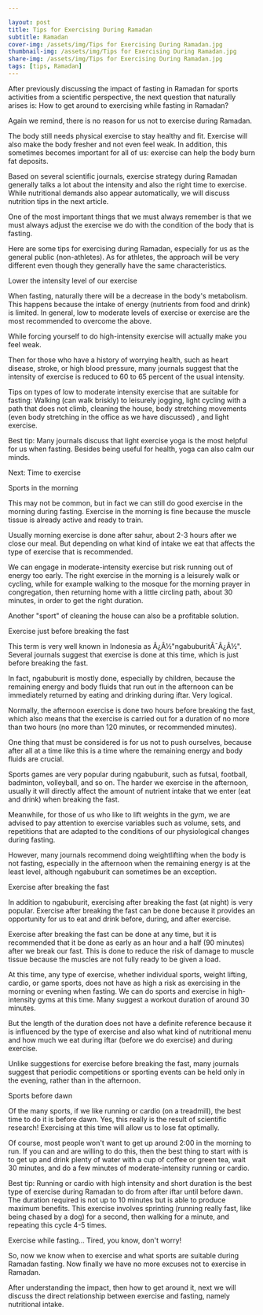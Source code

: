```yaml
---

layout: post
title: Tips for Exercising During Ramadan
subtitle: Ramadan
cover-img: /assets/img/Tips for Exercising During Ramadan.jpg
thumbnail-img: /assets/img/Tips for Exercising During Ramadan.jpg
share-img: /assets/img/Tips for Exercising During Ramadan.jpg
tags: [tips, Ramadan]
---
```



After previously discussing the impact of fasting in Ramadan for sports activities from a scientific perspective, the next question that naturally arises is: How to get around to exercising while fasting in Ramadan?

Again we remind, there is no reason for us not to exercise during Ramadan.

The body still needs physical exercise to stay healthy and fit. Exercise will also make the body fresher and not even feel weak. In addition, this sometimes becomes important for all of us: exercise can help the body burn fat deposits.

Based on several scientific journals, exercise strategy during Ramadan generally talks a lot about the intensity and also the right time to exercise. While nutritional demands also appear automatically, we will discuss nutrition tips in the next article.

One of the most important things that we must always remember is that we must always adjust the exercise we do with the condition of the body that is fasting.

Here are some tips for exercising during Ramadan, especially for us as the general public (non-athletes). As for athletes, the approach will be very different even though they generally have the same characteristics.

Lower the intensity level of our exercise

When fasting, naturally there will be a decrease in the body's metabolism. This happens because the intake of energy (nutrients from food and drink) is limited. In general, low to moderate levels of exercise or exercise are the most recommended to overcome the above.

While forcing yourself to do high-intensity exercise will actually make you feel weak.

Then for those who have a history of worrying health, such as heart disease, stroke, or high blood pressure, many journals suggest that the intensity of exercise is reduced to 60 to 65 percent of the usual intensity.

Tips on types of low to moderate intensity exercise that are suitable for fasting: Walking (can walk briskly) to leisurely jogging, light cycling with a path that does not climb, cleaning the house, body stretching movements (even body stretching in the office as we have discussed) , and light exercise.

Best tip: Many journals discuss that light exercise yoga is the most helpful for us when fasting. Besides being useful for health, yoga can also calm our minds.

Next: Time to exercise

Sports in the morning

This may not be common, but in fact we can still do good exercise in the morning during fasting. Exercise in the morning is fine because the muscle tissue is already active and ready to train.

Usually morning exercise is done after sahur, about 2-3 hours after we close our meal. But depending on what kind of intake we eat that affects the type of exercise that is recommended.

We can engage in moderate-intensity exercise but risk running out of energy too early. The right exercise in the morning is a leisurely walk or cycling, while for example walking to the mosque for the morning prayer in congregation, then returning home with a little circling path, about 30 minutes, in order to get the right duration.

Another "sport" of cleaning the house can also be a profitable solution.

Exercise just before breaking the fast

This term is very well known in Indonesia as Â¿Â½"ngabuburitÃ¯Â¿Â½". Several journals suggest that exercise is done at this time, which is just before breaking the fast.

In fact, ngabuburit is mostly done, especially by children, because the remaining energy and body fluids that run out in the afternoon can be immediately returned by eating and drinking during iftar. Very logical.

Normally, the afternoon exercise is done two hours before breaking the fast, which also means that the exercise is carried out for a duration of no more than two hours (no more than 120 minutes, or recommended minutes).

One thing that must be considered is for us not to push ourselves, because after all at a time like this is a time where the remaining energy and body fluids are crucial.

Sports games are very popular during ngabuburit, such as futsal, football, badminton, volleyball, and so on. The harder we exercise in the afternoon, usually it will directly affect the amount of nutrient intake that we enter (eat and drink) when breaking the fast.

Meanwhile, for those of us who like to lift weights in the gym, we are advised to pay attention to exercise variables such as volume, sets, and repetitions that are adapted to the conditions of our physiological changes during fasting.

However, many journals recommend doing weightlifting when the body is not fasting, especially in the afternoon when the remaining energy is at the least level, although ngabuburit can sometimes be an exception.

Exercise after breaking the fast

In addition to ngabuburit, exercising after breaking the fast (at night) is very popular. Exercise after breaking the fast can be done because it provides an opportunity for us to eat and drink before, during, and after exercise.

Exercise after breaking the fast can be done at any time, but it is recommended that it be done as early as an hour and a half (90 minutes) after we break our fast. This is done to reduce the risk of damage to muscle tissue because the muscles are not fully ready to be given a load.

At this time, any type of exercise, whether individual sports, weight lifting, cardio, or game sports, does not have as high a risk as exercising in the morning or evening when fasting. We can do sports and exercise in high-intensity gyms at this time. Many suggest a workout duration of around 30 minutes.

But the length of the duration does not have a definite reference because it is influenced by the type of exercise and also what kind of nutritional menu and how much we eat during iftar (before we do exercise) and during exercise.

Unlike suggestions for exercise before breaking the fast, many journals suggest that periodic competitions or sporting events can be held only in the evening, rather than in the afternoon.

Sports before dawn

Of the many sports, if we like running or cardio (on a treadmill), the best time to do it is before dawn. Yes, this really is the result of scientific research! Exercising at this time will allow us to lose fat optimally.

Of course, most people won't want to get up around 2:00 in the morning to run. If you can and are willing to do this, then the best thing to start with is to get up and drink plenty of water with a cup of coffee or green tea, wait 30 minutes, and do a few minutes of moderate-intensity running or cardio.

Best tip: Running or cardio with high intensity and short duration is the best type of exercise during Ramadan to do from after iftar until before dawn. The duration required is not up to 10 minutes but is able to produce maximum benefits. This exercise involves sprinting (running really fast, like being chased by a dog) for a second, then walking for a minute, and repeating this cycle 4-5 times.

Exercise while fasting... Tired, you know, don't worry!

So, now we know when to exercise and what sports are suitable during Ramadan fasting. Now finally we have no more excuses not to exercise in Ramadan.

After understanding the impact, then how to get around it, next we will discuss the direct relationship between exercise and fasting, namely nutritional intake.

